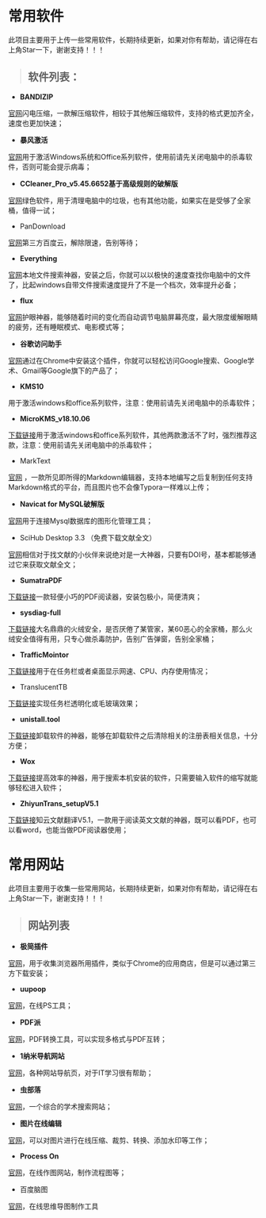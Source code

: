 # 常用软件

此项目主要用于上传一些常用软件，长期持续更新，如果对你有帮助，请记得在右上角Star一下，谢谢支持！！！

> ## 软件列表：

-   **BANDIZIP**

[官网](https://cn.bandisoft.com/)闪电压缩，一款解压缩软件，相较于其他解压缩软件，支持的格式更加齐全，速度也更加快速；

-   **暴风激活**

[官网](http://www.baofengjihuo.com/)用于激活Windows系统和Office系列软件，使用前请先关闭电脑中的杀毒软件，否则可能会提示病毒；

-   **CCleaner_Pro_v5.45.6652基于高级规则的破解版**

[官网](https://www.ccleaner.com/)绿色软件，用于清理电脑中的垃圾，也有其他功能，如果实在是受够了全家桶，值得一试；

-   PanDownload

[官网](http://pandownload.com/)第三方百度云，解除限速，告别等待；

-   **Everything**

[官网](https://www.voidtools.com/zh-cn/)本地文件搜索神器，安装之后，你就可以以极快的速度查找你电脑中的文件了，比起windows自带文件搜索速度提升了不是一个档次，效率提升必备；

-   **flux**

[官网](https://justgetflux.com/)护眼神器，能够随着时间的变化而自动调节电脑屏幕亮度，最大限度缓解眼睛的疲劳，还有睡眠模式、电影模式等；

-   **谷歌访问助手**

[官网](https://chrome.google.com/webstore/detail/%E8%B0%B7%E6%AD%8C%E8%AE%BF%E9%97%AE%E5%8A%A9%E6%89%8B/gocklaboggjfkolaknpbhddbaopcepfp?hl=zh-CN)通过在Chrome中安装这个插件，你就可以轻松访问Google搜索、Google学术、Gmail等Google旗下的产品了；

-   **KMS10**

用于激活windows和office系列软件，注意：使用前请先关闭电脑中的杀毒软件；

-   **MicroKMS_v18.10.06**

[下载链接](https://www.52pojie.cn/forum.php?mod=viewthread&tid=813872)用于激活windows和office系列软件，其他两款激活不了时，强烈推荐这款，注意：使用前请先关闭电脑中的杀毒软件；

-   MarkText

[官网](https://marktext.app/) ，一款所见即所得的Markdown编辑器，支持本地编写之后复制到任何支持Markdown格式的平台，而且图片也不会像Typora一样难以上传；

-   **Navicat for MySQL破解版**

[官网](https://www.navicat.com.cn/download/navicat-for-mysql)用于连接Mysql数据库的图形化管理工具；

-   SciHub Desktop 3.3 （免费下载文献全文）

[官网](http://sci-hub.tw/)相信对于找文献的小伙伴来说绝对是一大神器，只要有DOI号，基本都能够通过它来获取文献全文；

-   **SumatraPDF**

[下载链接](https://www.sumatrapdfreader.org/free-pdf-reader.html)一款轻便小巧的PDF阅读器，安装包极小，简便清爽；

-   **sysdiag-full**

[下载链接](https://www.huorong.cn/)大名鼎鼎的火绒安全，是否厌倦了某管家，某60恶心的全家桶，那么火绒安全值得有用，只专心做杀毒防护，告别广告弹窗，告别全家桶；

-   **TrafficMointor**

[下载链接](https://github.com/zhongyang219/TrafficMonitor)用于在任务栏或者桌面显示网速、CPU、内存使用情况；

-   TranslucentTB

[下载链接](https://github.com/TranslucentTB/TranslucentTB)实现任务栏透明化或毛玻璃效果；

-   **unistall.tool**

[下载链接](https://www.crystalidea.com/uninstall-tool)卸载软件的神器，能够在卸载软件之后清除相关的注册表相关信息，十分方便；

-   **Wox**

[下载链接](http://www.wox.one/)提高效率的神器，用于搜索本机安装的软件，只需要输入软件的缩写就能够轻松进入软件；

-   **ZhiyunTrans_setupV5.1**

[下载链接](http://trans.zhiyunwenxian.cn:8080/login.html)知云文献翻译V5.1，一款用于阅读英文文献的神器，既可以看PDF，也可以看word，也能当做PDF阅读器使用；

# 常用网站

此项目主要用于收集一些常用网站，长期持续更新，如果对你有帮助，请记得在右上角Star一下，谢谢支持！！！

> ## 网站列表

-   **极简插件**

[官网](https://chrome.zzzmh.cn/)，用于收集浏览器所用插件，类似于Chrome的应用商店，但是可以通过第三方下载安装；

-   **uupoop**

[官网](https://www.uupoop.com/)，在线PS工具；

-   **PDF派**

[官网](https://www.pdfpai.com/)，PDF转换工具，可以实现多格式与PDF互转；

-   **1纳米导航网站**

[官网](http://1nami.com/)，各种网站导航页，对于IT学习很有帮助；

-   **虫部落**

[官网](https://search.chongbuluo.com/)，一个综合的学术搜索网站；

-   **图片在线编辑**

[官网](https://www.iloveimg.com/zh-cn)，可以对图片进行在线压缩、裁剪、转换、添加水印等工作；

-   **Process On**

[官网](https://v3.processon.com/)，在线作图网站，制作流程图等；

-   百度脑图

[官网](http://naotu.baidu.com/)，在线思维导图制作工具
